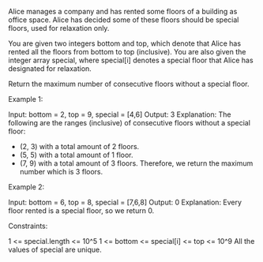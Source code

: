 Alice manages a company and has rented some floors of a building as office
space. Alice has decided some of these floors should be special floors, used
for relaxation only.

You are given two integers bottom and top, which denote that Alice has rented
all the floors from bottom to top (inclusive). You are also given the integer
array special, where special[i] denotes a special floor that Alice has
designated for relaxation.

Return the maximum number of consecutive floors without a special floor.


Example 1:


Input: bottom = 2, top = 9, special = [4,6]
Output: 3
Explanation: The following are the ranges (inclusive) of consecutive floors
without a special floor:
- (2, 3) with a total amount of 2 floors.
- (5, 5) with a total amount of 1 floor.
- (7, 9) with a total amount of 3 floors.
Therefore, we return the maximum number which is 3 floors.


Example 2:


Input: bottom = 6, top = 8, special = [7,6,8]
Output: 0
Explanation: Every floor rented is a special floor, so we return 0.



Constraints:


1 <= special.length <= 10^5
1 <= bottom <= special[i] <= top <= 10^9
All the values of special are unique.




